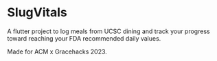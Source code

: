 # SlugVitals

A flutter project to log meals from UCSC dining and track your progress toward reaching your FDA recommended daily values.

Made for ACM x Gracehacks 2023.
